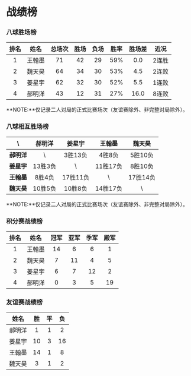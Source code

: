 # 战绩榜

### 八球胜场榜

| 排名 | 姓名   | 总场次 | 胜场 | 负场 | 胜率  | 胜场差 | 近况  |
| :--: | :---: | :---: | :--: | :--: | :--: | :---: | :---: |
| 1    | 王翰墨 | 71    | 42   | 29   | 59%  | 0.0   | 2连胜 |
| 2    | 魏天昊 | 64    | 34   | 30   | 53%  | 4.5   | 2连败 |
| 3    | 姜星宇 | 62    | 32   | 30   | 52%  | 5.5   | 1连败 |
| 4    | 郝明洋 | 43    | 12   | 31   | 27%  | 16.0  | 8连败 |

**NOTE:**仅记录二人对局的正式比赛场次（友谊赛除外、非完整对局除外）。

### 八球相互胜场榜

|    **\\**   | 郝明洋  | 姜星宇   | 王翰墨   | 魏天昊   |
| :--------: | :-----: | :------: | :------: | :-----: |
| **郝明洋** |   \\     | 3胜13负  | 4胜8负   | 5胜10负  |
| **姜星宇** | 13胜3负  |   \\     | 11胜17负 | 8胜10负  |
| **王翰墨** | 8胜4负   | 17胜11负 |   \\     | 17胜14负 |
| **魏天昊** | 10胜5负  | 10胜8负  | 14胜17负 |   \\     |

**NOTE:**仅记录二人对局的正式比赛场次（友谊赛除外、非完整对局除外）。

### 积分赛战绩榜

| 排名 | 姓名   | 冠军 | 亚军 | 季军 | 殿军 |
| :--: | :----: | :--: | :-: | :-: | :-: |
| 1    | 王翰墨 | 14   | 6   | 6   | 1   |
| 2    | 魏天昊 | 7    | 11  | 4   | 5   |
| 3    | 姜星宇 | 6    | 7   | 12  | 2   |
| 4    | 郝明洋 | 0    | 3   | 5   | 19  |

### 友谊赛战绩榜

| 姓名   | 胜   | 平   | 负   |
| :---: | :--: | :--: | :--: |
| 郝明洋 |  1   |  1   |  2   |
| 姜星宇 |  10  |  3   |  16  |
| 王翰墨 |  14  |  1   |  8   |
| 魏天昊 |  3   |  1   |  2   |
